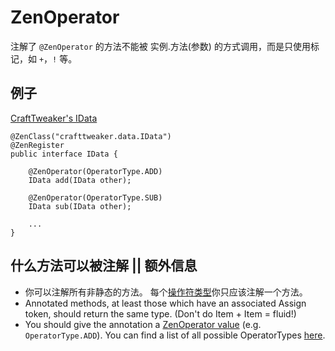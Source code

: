 # ZenOperator

注解了 `@ZenOperator` 的方法不能被 实例.方法(参数) 的方式调用，而是只使用标记，如 `+`，`!` 等。

## 例子

[CraftTweaker's IData](https://github.com/jaredlll08/CraftTweaker/blob/1.12/CraftTweaker2-API/src/main/java/crafttweaker/api/data/IData.java)

    @ZenClass("crafttweaker.data.IData")
    @ZenRegister
    public interface IData {
    
        @ZenOperator(OperatorType.ADD)
        IData add(IData other);
    
        @ZenOperator(OperatorType.SUB)
        IData sub(IData other);
    
        ...
    }
    

## 什么方法可以被注解 || 额外信息

- 你可以注解所有非静态的方法。 每个[操作符类型](/Dev_Area/ZenOperators/)你只应该注解一个方法。
- Annotated methods, at least those which have an associated Assign token, should return the same type. (Don't do Item + Item = fluid!)
- You should give the annotation a [ZenOperator value](/Dev_Area/ZenOperators/) (e.g. `OperatorType.ADD`). You can find a list of all possible OperatorTypes [here](/Dev_Area/ZenOperators/).